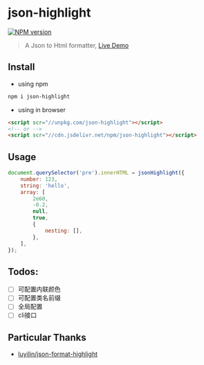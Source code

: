 # json-highlight
[![NPM version](https://img.shields.io/npm/v/json-highlight.svg)](https://npmjs.org/package/json-highlight)
> A Json to Html formatter, [Live Demo](https://bowencool.github.io/json-highlight/)

## Install
 - using npm
``` bash
npm i json-highlight
```
 - using in browser
``` html
<script scr="//unpkg.com/json-highlight"></script>
<!-- or -->
<script scr="//cdn.jsdelivr.net/npm/json-highlight"></script>
```

## Usage
``` js
document.querySelector('pre').innerHTML = jsonHighlight({
	number: 123,
	string: 'hello',
	array: [
		2e60,
		-0.2,
		null,
		true,
		{
			nesting: [],
		},
	],
});
```

## Todos:
 - [ ] 可配置内联颜色
 - [ ] 可配置类名前缀
 - [ ] 全局配置
 - [ ] cli接口

## Particular Thanks

- [luyilin/json-format-highlight](https://github.com/luyilin/json-format-highlight)
